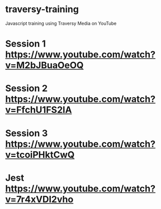 # traversy-training
Javascript training using Traversy Media on YouTube

# Session 1 https://www.youtube.com/watch?v=M2bJBuaOeOQ
# Session 2 https://www.youtube.com/watch?v=FfchU1FS2IA
# Session 3 https://www.youtube.com/watch?v=tcoiPHktCwQ
# Jest https://www.youtube.com/watch?v=7r4xVDI2vho
